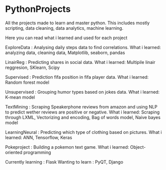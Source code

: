 # PythonProjects

All the projects made to learn and master python. This includes mostly scripting, data cleaning, data analytics, machine learning.

Here you can read what i learned and used for each project

ExploreData : Analysing daily steps data to find correlations. What i learned: analyzing data, cleaning data, Matplotlib, seaborn, pandas

LinairReg : Predicting shares in social data. What i learned: Multipile linair reggresion, SKlearn, Scipy

Supervised : Prediction fifa position in fifa player data. What i learned: Random forest model

Unsupervised : Grouping humor types based on jokes data. What i learned: K-mean model

TextMining : Scraping Speakerphone reviews from amazon and using NLP to predict wether reviews are positive or negative. What i learned: Scraping through LXML, Vectorizing and encoding, Bag of words model, Naive bayes model

LearningNeural : Predicting which type of clothing based on pictures. What i learned: ANN, Tensorflow, Keras

Pokeproject : Building a pokemon text game. What i learned: Object-oriented programming

Currently learning : Flask
Wanting to learn : PyQT, Django
